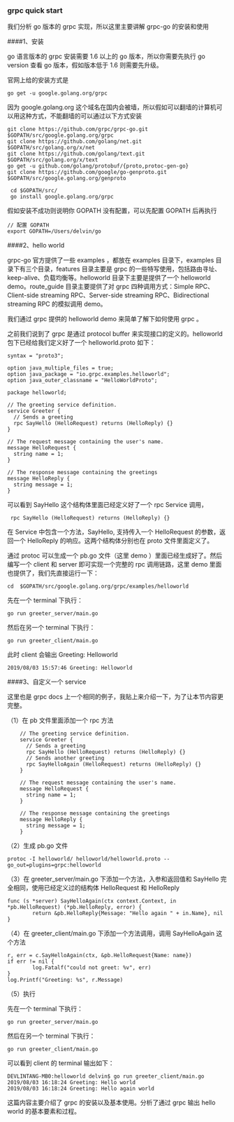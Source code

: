 
### grpc quick start

我们分析 go 版本的 grpc 实现，所以这里主要讲解 grpc-go 的安装和使用

####1、安装

go 语言版本的 grpc 安装需要 1.6 以上的 go 版本，所以你需要先执行 go version 查看 go  版本，假如版本低于 1.6 则需要先升级。

官网上给的安装方式是 

	go get -u google.golang.org/grpc

因为 google.golang.org 这个域名在国内会被墙，所以假如可以翻墙的计算机可以用这种方式，不能翻墙的可以通过以下方式安装

	git clone https://github.com/grpc/grpc-go.git  $GOPATH/src/google.golang.org/grpc
	git clone https://github.com/golang/net.git  $GOPATH/src/golang.org/x/net
	git clone https://github.com/golang/text.git $GOPATH/src/golang.org/x/text 
	go get -u github.com/golang/protobuf/{proto,protoc-gen-go}
	git clone https://github.com/google/go-genproto.git $GOPATH/src/google.golang.org/genproto

	 cd $GOPATH/src/
	 go install google.golang.org/grpc

假如安装不成功则说明你 GOPATH 没有配置，可以先配置 GOPATH 后再执行
		
	// 配置 GOPATH
	export GOPATH=/Users/delvin/go

####2、hello world

   grpc-go 官方提供了一些 examples ，都放在 examples 目录下，examples 目录下有三个目录，features 目录主要是 grpc 的一些特写使用，包括路由寻址、keep-alive、负载均衡等。helloworld 目录下主要是提供了一个 helloworld demo。route_guide 目录主要提供了对 grpc 四种调用方式：Simple RPC、Client-side streaming RPC、Server-side streaming RPC、Bidirectional streaming RPC 的模拟调用 demo。

   我们通过 grpc 提供的 helloworld demo 来简单了解下如何使用 grpc 。

   之前我们说到了 grpc 是通过 protocol buffer 来实现接口的定义的。helloworld 包下已经给我们定义好了一个 helloworld.proto 如下：
	
	syntax = "proto3";
	
	option java_multiple_files = true;
	option java_package = "io.grpc.examples.helloworld";
	option java_outer_classname = "HelloWorldProto";
	
	package helloworld;
	
	// The greeting service definition.
	service Greeter {
	  // Sends a greeting
	  rpc SayHello (HelloRequest) returns (HelloReply) {}
	}
	
	// The request message containing the user's name.
	message HelloRequest {
	  string name = 1;
	}
	
	// The response message containing the greetings
	message HelloReply {
	  string message = 1;
	}

可以看到 SayHello 这个结构体里面已经定义好了一个 rpc Service 调用，
	
	 rpc SayHello (HelloRequest) returns (HelloReply) {}


在 Service 中包含一个方法，SayHello, 支持传入一个 HelloRequest 的参数，返回一个 HelloReply 的响应。这两个结构体分别也在 proto 文件里面定义了。

通过 protoc 可以生成一个 pb.go 文件（这里 demo ）里面已经生成好了。然后编写一个 client 和 server 即可实现一个完整的 rpc 调用链路，这里 demo 里面也提供了，我们先直接运行一下：

	cd  $GOPATH/src/google.golang.org/grpc/examples/helloworld

先在一个 terminal 下执行：
	
	go run greeter_server/main.go

然后在另一个 terminal 下执行：

	go run greeter_client/main.go

此时 client 会输出 Greeting:  Helloworld

	2019/08/03 15:57:46 Greeting: Helloworld


####3、自定义一个 service

  这里也是 grpc docs 上一个相同的例子，我贴上来介绍一下，为了让本节内容更完整。
	
（1）在 pb 文件里面添加一个 rpc 方法

		// The greeting service definition.
		service Greeter {
		  // Sends a greeting
		  rpc SayHello (HelloRequest) returns (HelloReply) {}
		  // Sends another greeting
		  rpc SayHelloAgain (HelloRequest) returns (HelloReply) {}
		}
		
		// The request message containing the user's name.
		message HelloRequest {
		  string name = 1;
		}
		
		// The response message containing the greetings
		message HelloReply {
		  string message = 1;
		}

（2）生成 pb.go 文件

	protoc -I helloworld/ helloworld/helloworld.proto --go_out=plugins=grpc:helloworld

（3）在 greeter_server/main.go 下添加一个方法，入参和返回值和 SayHello 完全相同，使用已经定义过的结构体 HelloRequest 和 HelloReply

	func (s *server) SayHelloAgain(ctx context.Context, in *pb.HelloRequest) (*pb.HelloReply, error) {
	        return &pb.HelloReply{Message: "Hello again " + in.Name}, nil
	}

（4）在 greeter_client/main.go 下添加一个方法调用，调用 SayHelloAgain 这个方法

	r, err = c.SayHelloAgain(ctx, &pb.HelloRequest{Name: name})
	if err != nil {
	        log.Fatalf("could not greet: %v", err)
	}
	log.Printf("Greeting: %s", r.Message)

（5）执行

先在一个 terminal 下执行：
	
	go run greeter_server/main.go

然后在另一个 terminal 下执行：

	go run greeter_client/main.go

可以看到 client 的 terminal 输出如下：

	DEVLINTANG-MB0:helloworld delvin$ go run greeter_client/main.go
	2019/08/03 16:18:24 Greeting: Hello world
	2019/08/03 16:18:24 Greeting: Hello again world

这篇内容主要介绍了 grpc 的安装以及基本使用。分析了通过 grpc 输出 hello world 的基本要素和过程。
